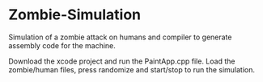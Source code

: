# Zombie-Simulation
Simulation of a zombie attack on humans and compiler to generate assembly code for the machine.

Download the xcode project and run the PaintApp.cpp file. Load the zombie/human files, press randomize and start/stop to run the simulation.
